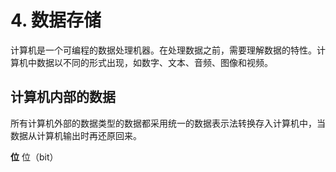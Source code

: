 # 4. 数据存储
计算机是一个可编程的数据处理机器。在处理数据之前，需要理解数据的特性。计算机中数据以不同的形式出现，如数字、文本、音频、图像和视频。  

## 计算机内部的数据
所有计算机外部的数据类型的数据都采用统一的数据表示法转换存入计算机中，当数据从计算机输出时再还原回来。  

**位**
位（bit）